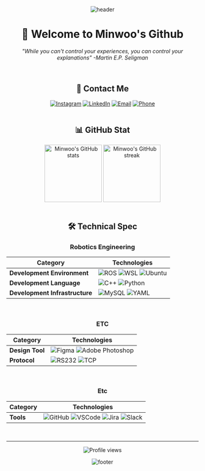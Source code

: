 <div align="center">

![header](https://capsule-render.vercel.app/api?type=waving&color=gradient&customColorList=15,16,19,20,29&height=200&section=header&text=Minwoo%20Cha&fontSize=65&animation=fadeIn&fontAlignY=38&desc=Technical%20Manager%20%7C%20%40neubility&descAlignY=58&descAlign=50)

# 🤖 Welcome to Minwoo's Github

*"While you can't control your experiences, you can control your explanations" -Martin E.P. Seligman*

</br>

## 📱 Contact Me

<div align="center">
<a href="https://www.instagram.com/minwoo._.exfp/"><img src="https://img.shields.io/badge/Instagram-E4405F?style=for-the-badge&logo=instagram&logoColor=white" alt="Instagram"/></a>
<a href="https://www.linkedin.com/in/minwoo-cha-90a99b2a7/"><img src="https://img.shields.io/badge/LinkedIn-0077B5?style=for-the-badge&logo=linkedin&logoColor=white" alt="LinkedIn"/></a>
<a href="mailto:chaminwoo1213@gmail.com"><img src="https://img.shields.io/badge/Email-D14836?style=for-the-badge&logo=gmail&logoColor=white" alt="Email"/></a>
<a href="tel:+821095864289"><img src="https://img.shields.io/badge/Contact-4285F4?style=for-the-badge&logo=google&logoColor=white" alt="Phone"/></a>
</div>

</br>

## 📊 GitHub Stat

<div align="center">
<img height="150em" src="https://github-readme-stats-sigma-five.vercel.app/api?username=minwoo1213&show_icons=true&theme=tokyonight" alt="Minwoo's GitHub stats"/>
<img height="150em" src="https://github-readme-streak-stats.herokuapp.com/?user=minwoo1213&theme=tokyonight" alt="Minwoo's GitHub streak"/>
</div>

</br>

## 🛠️ Technical Spec

### Robotics Engineering

| **Category**                | **Technologies**                                                                 |
|-----------------------------|----------------------------------------------------------------------------------|
| **Development Environment**  | ![ROS](https://img.shields.io/badge/ROS-22314E?style=for-the-badge&logo=ros&logoColor=white) ![WSL](https://img.shields.io/badge/WSL-FCC624?style=for-the-badge&logo=Linux&logoColor=black) ![Ubuntu](https://img.shields.io/badge/Ubuntu-E95420?style=for-the-badge&logo=ubuntu&logoColor=white) |
| **Development Language**     | ![C++](https://img.shields.io/badge/C++-00599C?style=for-the-badge&logo=c%2B%2B&logoColor=white) ![Python](https://img.shields.io/badge/Python-3776AB?style=for-the-badge&logo=python&logoColor=white) |
| **Development Infrastructure** | ![MySQL](https://img.shields.io/badge/MySQL-4479A1?style=for-the-badge&logo=MySQL&logoColor=white) ![YAML](https://img.shields.io/badge/YAML-64748B?style=for-the-badge&logo=yaml&logoColor=white) |

</br>

### ETC

| **Category**                | **Technologies**                                                                 |
|-----------------------------|----------------------------------------------------------------------------------|
| **Design Tool**          | ![Figma](https://img.shields.io/badge/Figma-000000?style=for-the-badge&logo=figma&logoColor=white) ![Adobe Photoshop](https://img.shields.io/badge/%20Photoshop-31A8FF?style=for-the-badge&logo=Adobe&logoColor=white)  |
| **Protocol**         | ![RS232](https://img.shields.io/badge/RS232-007BFF?style=for-the-badge&logoColor=white)  ![TCP](https://img.shields.io/badge/TCP-28A745?style=for-the-badge&logoColor=white)

</br>

### Etc

| **Category**                | **Technologies**                                                                 |
|-----------------------------|----------------------------------------------------------------------------------|
| **Tools**                   | ![GitHub](https://img.shields.io/badge/github-181717?style=for-the-badge&logo=github&logoColor=white) ![VSCode](https://img.shields.io/badge/VSCode-007ACC?style=for-the-badge&logo=VisualStudioCode&logoColor=white) ![Jira](https://img.shields.io/badge/Jira-0052CC?style=for-the-badge&logo=jira&logoColor=white) ![Slack](https://img.shields.io/badge/Slack-4A154B?style=for-the-badge&logo=slack&logoColor=white)|

</br>

---

<div align="center">
<img src="https://komarev.com/ghpvc/?username=minwoo1213&color=blueviolet&style=for-the-badge" alt="Profile views"/>
</div>

![footer](https://capsule-render.vercel.app/api?type=waving&color=gradient&customColorList=0,2,2,5,30&height=100&section=footer)

</div>

